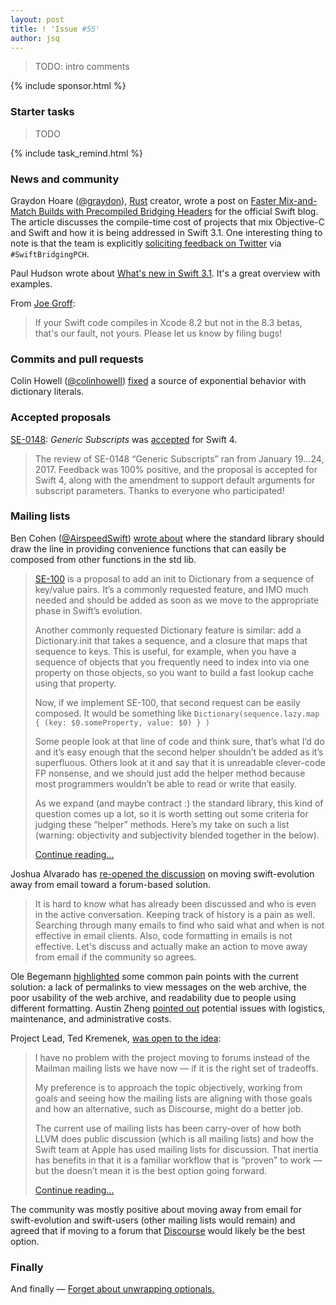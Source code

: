 ```yaml
---
layout: post
title: ! 'Issue #55'
author: jsq
---
```


> TODO: intro comments

<!--excerpt-->

{% include sponsor.html %}

### Starter tasks

> TODO

{% include task_remind.html %}

### News and community

Graydon Hoare ([@graydon](https://github.com/graydon/)), [Rust](https://en.wikipedia.org/wiki/Rust_(programming_language)) creator, wrote a post on [Faster Mix-and-Match Builds with Precompiled Bridging Headers](https://swift.org/blog/bridging-pch/) for the official Swift blog. The article discusses the compile-time cost of projects that mix Objective-C and Swift and how it is being addressed in Swift 3.1. One interesting thing to note is that the team is explicitly [soliciting feedback on Twitter](https://swift.org/blog/bridging-pch/#reporting-feedback) via `#SwiftBridgingPCH`.

Paul Hudson wrote about [What's new in Swift 3.1](https://www.hackingwithswift.com/swift3-1). It's a great overview with examples.

From [Joe Groff](https://twitter.com/jckarter/status/825012717580726272):

> If your Swift code compiles in Xcode 8.2 but not in the 8.3 betas, that's our fault, not yours. Please let us know by filing bugs!

### Commits and pull requests

Colin Howell ([@colinhowell](https://github.com/colinhowell)) [fixed](https://github.com/apple/swift/pull/7004/commits/e4ae3f03642e1c93c81b10a49e7f6b1e76333774) a source of exponential behavior with dictionary literals.

### Accepted proposals

[SE-0148](https://github.com/apple/swift-evolution/blob/master/proposals/0148-generic-subscripts.md): *Generic Subscripts* was [accepted](https://lists.swift.org/pipermail/swift-evolution-announce/2017-January/000311.html) for Swift 4.

> The review of SE-0148 “Generic Subscripts” ran from January 19...24, 2017. Feedback was 100% positive, and the proposal is accepted for Swift 4, along with the amendment to support default arguments for subscript parameters. Thanks to everyone who participated!

### Mailing lists

Ben Cohen ([@AirspeedSwift](https://twitter.com/AirspeedSwift)) [wrote about](https://lists.swift.org/pipermail/swift-evolution/Week-of-Mon-20170130/031235.html) where the standard library should draw the line in providing convenience functions that can easily be composed from other functions in the std lib.

> [SE-100](https://github.com/apple/swift-evolution/blob/master/proposals/0100-add-sequence-based-init-and-merge-to-dictionary.md) is a proposal to add an init to Dictionary from a sequence of key/value pairs. It’s a commonly requested feature, and IMO much needed and should be added as soon as we move to the appropriate phase in Swift’s evolution.
>
> Another commonly requested Dictionary feature is similar: add a Dictionary.init that takes a sequence, and a closure that maps that sequence to keys. This is useful, for example, when you have a sequence of objects that you frequently need to index into via one property on those objects, so you want to build a fast lookup cache using that property.
>
> Now, if we implement SE-100, that second request can be easily composed. It would be something like `Dictionary(sequence.lazy.map { (key: $0.someProperty, value: $0) } )`
>
> Some people look at that line of code and think sure, that’s what I’d do and it’s easy enough that the second helper shouldn’t be added as it’s superfluous. Others look at it and say that it is unreadable clever-code FP nonsense, and we should just add the helper method because most programmers wouldn’t be able to read or write that easily.
>
> As we expand (and maybe contract :) the standard library, this kind of question comes up a lot, so it is worth setting out some criteria for judging these “helper” methods. Here’s my take on such a list (warning: objectivity and subjectivity blended together in the below).
>
> [Continue reading...](https://lists.swift.org/pipermail/swift-evolution/Week-of-Mon-20170130/031235.html)

Joshua Alvarado has [re-opened the discussion](https://lists.swift.org/pipermail/swift-evolution/Week-of-Mon-20170123/030646.html) on moving swift-evolution away from email toward a forum-based solution.

> It is hard to know what has already been discussed and who is even in the active conversation. Keeping track of history is a pain as well. Searching through many emails to find who said what and when is not effective in email clients. Also, code formatting in emails is not effective. Let's discuss and actually make an action to move away from email if the community so agrees.

Ole Begemann [highlighted](https://lists.swift.org/pipermail/swift-evolution/Week-of-Mon-20170123/030687.html) some common pain points with the current solution: a lack of permalinks to view messages on the web archive, the poor usability of the web archive, and readability due to people using different formatting. Austin Zheng [pointed out](https://lists.swift.org/pipermail/swift-evolution/Week-of-Mon-20170123/030942.html) potential issues with logistics, maintenance, and administrative costs.

Project Lead, Ted Kremenek, [was open to the idea](https://lists.swift.org/pipermail/swift-evolution/Week-of-Mon-20170123/030862.html):

> I have no problem with the project moving to forums instead of the Mailman mailing lists we have now — if it is the right set of tradeoffs.
>
> My preference is to approach the topic objectively, working from goals and seeing how the mailing lists are aligning with those goals and how an alternative, such as Discourse, might do a better job.
>
> The current use of mailing lists has been carry-over of how both LLVM does public discussion (which is all mailing lists) and how the Swift team at Apple has used mailing lists for discussion.  That inertia has benefits in that it is a familiar workflow that is “proven” to work — but the doesn’t mean it is the best option going forward.
>
> [Continue reading...](https://lists.swift.org/pipermail/swift-evolution/Week-of-Mon-20170123/030862.html)

The community was mostly positive about moving away from email for swift-evolution and swift-users (other mailing lists would remain) and agreed that if moving to a forum that [Discourse](http://www.discourse.org) would likely be the best option.

### Finally

And finally &mdash; [Forget about unwrapping optionals.](https://twitter.com/ericasadun/status/824755257762840579)
